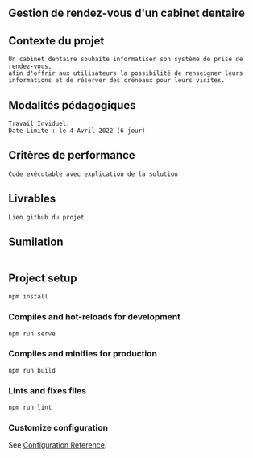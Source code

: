 ## Gestion de rendez-vous d'un cabinet dentaire

## Contexte du projet
```
Un cabinet dentaire souhaite informatiser son système de prise de rendez-vous, 
afin d'offrir aux utilisateurs la possibilité de renseigner leurs informations et de réserver des créneaux pour leurs visites.
```
## Modalités pédagogiques
```
Travail Inviduel.
Date Limite : le 4 Avril 2022 (6 jour)
```
## Critères de performance 
```
Code exécutable avec explication de la solution
```

## Livrables
```
Lien github du projet
```

## Sumilation
```

```

## Project setup
```
npm install
```

### Compiles and hot-reloads for development
```
npm run serve
```

### Compiles and minifies for production
```
npm run build
```

### Lints and fixes files
```
npm run lint
```

### Customize configuration
See [Configuration Reference](https://cli.vuejs.org/config/).
